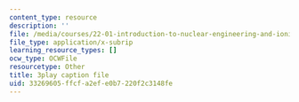 ```yaml
---
content_type: resource
description: ''
file: /media/courses/22-01-introduction-to-nuclear-engineering-and-ionizing-radiation-fall-2016/33269605ffcfa2efe0b7220f2c3148fe_b2VMwG1MTHg.srt
file_type: application/x-subrip
learning_resource_types: []
ocw_type: OCWFile
resourcetype: Other
title: 3play caption file
uid: 33269605-ffcf-a2ef-e0b7-220f2c3148fe
---
```

